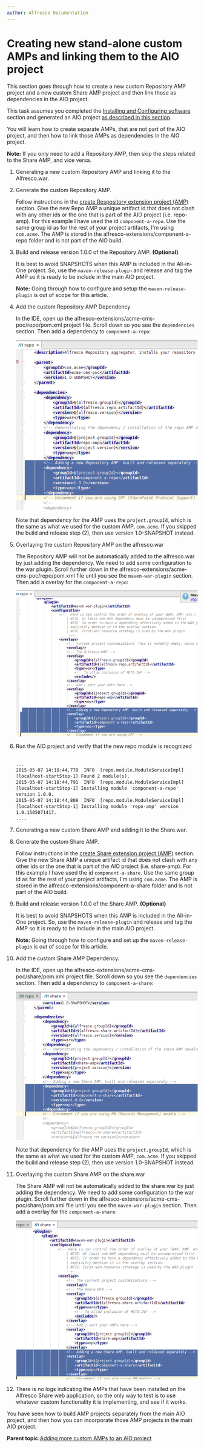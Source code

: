 ```yaml
---
author: Alfresco Documentation
---
```


# Creating new stand-alone custom AMPs and linking them to the AIO project

This section goes through how to create a new custom Repository AMP project and a new custom Share AMP project and then link those as dependencies in the AIO project.

This task assumes you completed the [Installing and Configuring software](../concepts/alfresco-sdk-installing-prerequisite-software.md) section and generated an AIO project [as described in this section](alfresco-sdk-tutorials-all-in-one-archetype.md).

You will learn how to create separate AMPs, that are not part of the AIO project, and then how to link those AMPs as dependencies in the AIO project.

**Note:** If you only need to add a Repository AMP, then skip the steps related to the Share AMP, and vice versa.

1.  Generating a new custom Repository AMP and linking it to the Alfresco.war.
2.  Generate the custom Repository AMP.

    Follow instructions in the [create Respository extension project \(AMP\)](alfresco-sdk-tutorials-amp-archetype.md) section. Give the new Repo AMP a unique artifact id that does not clash with any other ids or the one that is part of the AIO project \(i.e. repo-amp\). For this example I have used the id `component-a-repo`. Use the same group id as for the rest of your project artifacts, I'm using `com.acme`. The AMP is stored in the alfresco-extensions/component-a-repo folder and is not part of the AIO build.

3.  Build and release version 1.0.0 of the Repository AMP. **\(Optional\)**

    It is best to avoid SNAPSHOTS when this AMP is included in the All-in-One project. So, use the `maven-release-plugin` and release and tag the AMP so it is ready to be include in the main AIO project.

    **Note:** Going through how to configure and setup the `maven-release-plugin` is out of scope for this article.

4.  Add the custom Repository AMP Dependency

    In the IDE, open up the alfresco-extensions/acme-cms-poc/repo/pom.xml project file. Scroll down so you see the `dependencies` section. Then add a dependency to `component-a-repo`:

    ![](../images/alfresco-sdk-advanced-add-custom-amps-repo.png)

    Note that dependency for the AMP uses the `project.groupId`, which is the same as what we used for the custom AMP, `com.acme`. If you skipped the build and release step \(2\), then use version 1.0-SNAPSHOT instead.

5.  Overlaying the custom Repository AMP on the alfresco.war

    The Repository AMP will not be automatically added to the alfresco.war by just adding the dependency. We need to add some configuration to the war plugin. Scroll further down in the alfresco-extensions/acme-cms-poc/repo/pom.xml file until you see the `maven-war-plugin` section. Then add a overlay for the `component-a-repo`:

    ![](../images/alfresco-sdk-advanced-add-custom-amps-repo2.png)

6.  Run the AIO project and verify that the new repo module is recognized

    ```
    
    ...                        
    2015-05-07 14:18:44,770  INFO  [repo.module.ModuleServiceImpl] [localhost-startStop-1] Found 2 module(s).
    2015-05-07 14:18:44,791  INFO  [repo.module.ModuleServiceImpl] [localhost-startStop-1] Installing module 'component-a-repo' version 1.0.0.
    2015-05-07 14:18:44,808  INFO  [repo.module.ModuleServiceImpl] [localhost-startStop-1] Installing module 'repo-amp' version 1.0.1505071417.
    ....
    
    ```

7.  Generating a new custom Share AMP and adding it to the Share.war.
8.  Generate the custom Share AMP.

    Follow instructions in the [create Share extension project \(AMP\)](alfresco-sdk-tutorials-share-amp-archetype.md) section. Give the new Share AMP a unique artifact id that does not clash with any other ids or the one that is part of the AIO project \(i.e. share-amp\). For this example I have used the id `component-a-share`. Use the same group id as for the rest of your project artifacts, I'm using `com.acme`. The AMP is stored in the alfresco-extensions/component-a-share folder and is not part of the AIO build.

9.  Build and release version 1.0.0 of the Share AMP. **\(Optional\)**

    It is best to avoid SNAPSHOTS when this AMP is included in the All-in-One project. So, use the `maven-release-plugin` and release and tag the AMP so it is ready to be include in the main AIO project.

    **Note:** Going through how to configure and set up the `maven-release-plugin` is out of scope for this article.

10. Add the custom Share AMP Dependency.

    In the IDE, open up the alfresco-extensions/acme-cms-poc/share/pom.xml project file. Scroll down so you see the `dependencies` section. Then add a dependency to `component-a-share`:

    ![](../images/alfresco-sdk-advanced-add-custom-amps-share.png)

    Note that dependency for the AMP uses the `project.groupId`, which is the same as what we used for the custom AMP, `com.acme`. If you skipped the build and release step \(2\), then use version 1.0-SNAPSHOT instead.

11. Overlaying the custom Share AMP on the share.war

    The Share AMP will not be automatically added to the share.war by just adding the dependency. We need to add some configuration to the war plugin. Scroll further down in the alfresco-extensions/acme-cms-poc/share/pom.xml file until you see the `maven-war-plugin` section. Then add a overlay for the `component-a-share`:

    ![](../images/alfresco-sdk-advanced-add-custom-amps-share2.png)

12. There is no logs indicating the AMPs that have been installed on the Alfresco Share web application, so the only way to test is to use whatever custom functionality it is implementing, and see if it works.


You have seen how to build AMP projects separately from the main AIO project, and then how you can incorporate those AMP projects in the main AIO project.

**Parent topic:**[Adding more custom AMPs to an AIO project](../concepts/alfresco-sdk-advanced-add-custom-amps.md)

